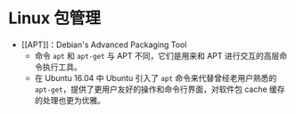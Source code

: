# Linux 包管理

* [[APT]]：Debian's Advanced Packaging Tool
  * 命令 `apt` 和 `apt-get` 与 APT 不同，它们是用来和 APT 进行交互的高层命令执行工具。
  * 在 Ubuntu 16.04 中 Ubuntu 引入了 `apt` 命令来代替曾经老用户熟悉的 `apt-get`，提供了更用户友好的操作和命令行界面，对软件包 cache 缓存的处理也更为优雅。
